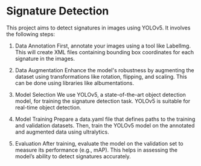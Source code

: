 # Signature Detection
This project aims to detect signatures in images using YOLOv5. It involves the following steps:

1. Data Annotation
First, annotate your images using a tool like LabelImg. This will create XML files containing bounding box coordinates for each signature in the images.

2. Data Augmentation
Enhance the model's robustness by augmenting the dataset using transformations like rotation, flipping, and scaling. This can be done using libraries like albumentations.

3. Model Selection
We use YOLOv5, a state-of-the-art object detection model, for training the signature detection task. YOLOv5 is suitable for real-time object detection.

4. Model Training
Prepare a data.yaml file that defines paths to the training and validation datasets. Then, train the YOLOv5 model on the annotated and augmented data using ultralytics.

5. Evaluation
After training, evaluate the model on the validation set to measure its performance (e.g., mAP). This helps in assessing the model’s ability to detect signatures accurately.
